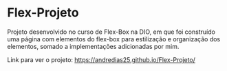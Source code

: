 # Flex-Projeto
Projeto desenvolvido no curso de Flex-Box na DIO, em que foi construído uma página com elementos do flex-box para estilização e organização dos elementos, somado a implementações adicionadas por mim.


Link para ver o projeto:  https://andredias25.github.io/Flex-Projeto/
